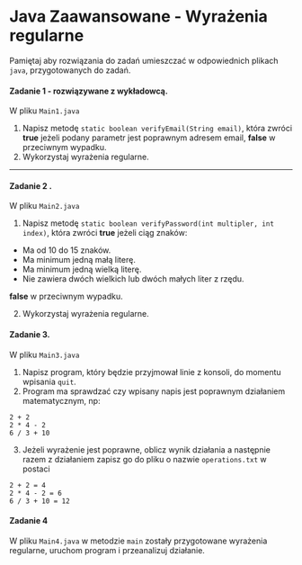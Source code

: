 #  Java Zaawansowane - Wyrażenia regularne
Pamiętaj aby rozwiązania do zadań umieszczać w odpowiednich plikach `java`, przygotowanych do zadań.  


#### Zadanie 1 - rozwiązywane z wykładowcą.

W pliku `Main1.java`

1. Napisz metodę `static boolean verifyEmail(String email)`,
 która zwróci **true** jeżeli podany parametr jest poprawnym adresem email, **false** w przeciwnym wypadku.
2. Wykorzystaj wyrażenia regularne.

-----------------------------------------------------------------------------

#### Zadanie 2 .

W pliku `Main2.java`

1. Napisz metodę `static boolean verifyPassword(int multipler, int index)`,
która zwróci **true** jeżeli ciąg znaków:
  * Ma od 10 do 15 znaków.
  * Ma minimum jedną małą literę.
  * Ma minimum jedną wielką literę.
  * Nie zawiera dwóch wielkich lub dwóch małych liter z rzędu.
  
**false** w przeciwnym wypadku.

2. Wykorzystaj wyrażenia regularne.

#### Zadanie 3.

W pliku `Main3.java`

1. Napisz program, który będzie przyjmował linie z konsoli, do momentu wpisania `quit`.
2. Program ma sprawdzać czy wpisany napis jest poprawnym działaniem matematycznym, np:
````
2 + 2
2 * 4 - 2
6 / 3 + 10

````
3. Jeżeli wyrażenie jest poprawne, oblicz wynik działania a następnie razem z działaniem zapisz
 go do pliku o nazwie `operations.txt` w postaci
````
2 + 2 = 4
2 * 4 - 2 = 6
6 / 3 + 10 = 12
````

#### Zadanie 4
 
W pliku `Main4.java` w metodzie `main` zostały przygotowane wyrażenia regularne, 
uruchom program i przeanalizuj działanie.